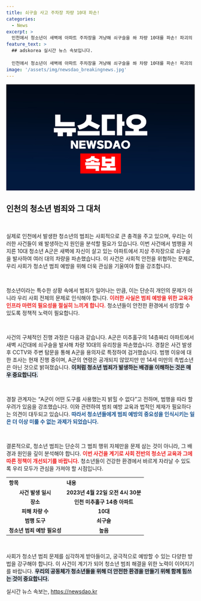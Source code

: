 ```yaml
---
title: 쇠구슬 사고 주차장 차량 10대 파손!
categories:
  - News
excerpt: >
  인천에서 청소년이 새벽에 아파트 주차장을 겨냥해 쇠구슬을 쏴 차량 10대를 파손! 파괴의 순간이 담긴 CCTV와 함께 A군의 범행 동기가 궁금하다. 과연 그의 속마음은?
feature_text: >
  ## adskorea 실시간 뉴스 속보입니다.

  인천에서 청소년이 새벽에 아파트 주차장을 겨냥해 쇠구슬을 쏴 차량 10대를 파손! 파괴의 순간이 담긴 CCTV와 함께 A군의 범행 동기가 궁금하다. 과연 그의 속마음은?
image: '/assets/img/newsdao_breakingnews.jpg'
---
```


<p><img src="/assets/img/newsdao_breakingnews.jpg" alt="adskorea 속보" /></p>

<h2 data-ke-size="size26">인천의 청소년 범죄와 그 대처</h2>

<p data-ke-size="size16">&nbsp;</p>

<p>실제로 인천에서 발생한 청소년의 범죄는 사회적으로 큰 충격을 주고 있으며, 우리는 이러한 사건들이 왜 발생하는지 원인을 분석할 필요가 있습니다. 이번 사건에서 범행을 저지른 10대 청소년 A군은 새벽에 자신이 살고 있는 아파트에서 지상 주차장으로 쇠구슬을 발사하여 여러 대의 차량을 파손했습니다. 이 사건은 사회적 안전을 위협하는 문제로, 우리 사회가 청소년 범죄 예방을 위해 더욱 관심을 기울여야 함을 강조합니다.</p>

<p data-ke-size="size16">&nbsp;</p>

<p>청소년이라는 특수한 상황 속에서 범죄가 일어나는 만큼, 이는 단순히 개인의 문제가 아니라 우리 사회 전체의 문제로 인식해야 합니다. <b><span style="color: #ee2323;">이러한 사실은 범죄 예방을 위한 교육과 인프라 마련의 필요성을 절실히 느끼게 합니다.</span></b> 청소년들이 안전한 환경에서 성장할 수 있도록 정책적 노력이 필요합니다.</p>

<p data-ke-size="size16">&nbsp;</p>

<p>사건의 구체적인 진행 과정은 다음과 같습니다. A군은 미추홀구의 14층짜리 아파트에서 새벽 시간대에 쇠구슬을 발사해 차량 10대의 유리창을 파손했습니다. 경찰은 사건 발생 후 CCTV와 주변 탐문을 통해 A군을 용의자로 특정하여 검거했습니다. 범행 이유에 대한 조사는 현재 진행 중이며, A군의 연령은 공개되지 않았지만 만 14세 미만의 촉법소년은 아닌 것으로 밝혀졌습니다. <b><span style="background-color: #21538527;">이처럼 청소년 범죄가 발생하는 배경을 이해하는 것은 매우 중요합니다.</span></b> </p>

<p data-ke-size="size16">&nbsp;</p>

<p>경찰 관계자는 “A군이 어떤 도구를 사용했는지 밝힐 수 없다”고 전하며, 범행을 따라 할 우려가 있음을 강조했습니다. 이와 관련하여 범죄 예방 교육과 법적인 제재가 필요하다는 의견이 대두되고 있습니다. <b><span style="color: #1a5490;">따라서 청소년들에게 범죄 예방의 중요성을 인식시키는 일은 더 이상 미룰 수 없는 과제가 되었습니다.</span></b></p>

<p data-ke-size="size16">&nbsp;</p>

<p>결론적으로, 청소년 범죄는 단순히 그 범죄 행위 자체만을 문제 삼는 것이 아니라, 그 배경과 원인을 깊이 분석해야 합니다. <b><span style="color: #ee2323;">이번 사건을 계기로 사회 전반의 청소년 교육과 그에 따른 정책이 개선되기를 바랍니다.</span></b> 청소년들이 건강한 환경에서 바르게 자라날 수 있도록 우리 모두가 관심을 가져야 할 시점입니다.</p>

<table style="width: 100%; border-collapse: collapse;">
  <tr>
    <th style="text-align: left;">항목</th>
    <th style="text-align: left;">내용</th>
  </tr>
  <tr>
    <td style="text-align: center; height: 17px;"><b>사건 발생 일시</b></td>
    <td style="text-align: center; height: 17px;"><b>2023년 4월 22일 오전 4시 30분</b></td>
  </tr>
  <tr>
    <td style="text-align: center; height: 17px;"><b>장소</b></td>
    <td style="text-align: center; height: 17px;"><b>인천 미추홀구 14층 아파트</b></td>
  </tr>
  <tr>
    <td style="text-align: center; height: 17px;"><b>피해 차량 수</b></td>
    <td style="text-align: center; height: 17px;"><b>10대</b></td>
  </tr>
  <tr>
    <td style="text-align: center; height: 17px;"><b>범행 도구</b></td>
    <td style="text-align: center; height: 17px;"><b>쇠구슬</b></td>
  </tr>
  <tr>
    <td style="text-align: center; height: 17px;"><b>청소년 범죄 예방 필요성</b></td>
    <td style="text-align: center; height: 17px;"><b>높음</b></td>
  </tr>
</table>

<p data-ke-size="size16">&nbsp;</p>

<p>사회가 청소년 범죄 문제를 심각하게 받아들이고, 궁극적으로 예방할 수 있는 다양한 방법을 강구해야 합니다. 이 사건이 계기가 되어 청소년 범죄 해결을 위한 노력이 이어지기를 바랍니다. <b><span style="background-color: #21538527;">우리의 공동체가 청소년들을 위해 더 안전한 환경을 만들기 위해 함께 힘쓰는 것이 중요합니다.</span></b></p>
실시간 뉴스 속보는, <a href="https://newsdao.kr" rel="dofollow">https://newsdao.kr</a>


